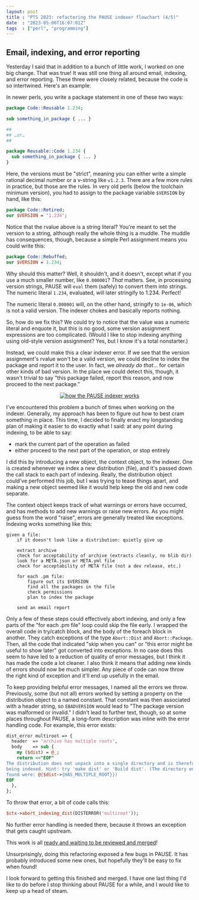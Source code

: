 ```yaml
---
layout: post
title : "PTS 2023: refactoring the PAUSE indexer flowchart (4/5)"
date  : "2023-05-06T16:07:01Z"
tags  : ["perl", "programming"]
---
```


## Email, indexing, and error reporting

Yesterday I said that in addition to a bunch of little work, I worked on one
big change.  That was true!  It was still one thing all around email, indexing,
and error reporting.  These three were closely related, because the code is so
intertwined.  Here's an example:

In newer perls, you write a package statement in one of these two ways:

```perl
package Code::Reusable 1.234;

sub something_in_package { ... }

##
## …or…
##

package Reusable::Code 1.234 {
  sub something_in_package { ... }
}
```

Here, the versions must be "strict", meaning you can either write a simple
rational decimal number or a v-string like `v1.2.3`.  There are a few more
rules in practice, but those are the rules.  In very old perls (below the
toolchain minimum version), you had to assign to the package variable
`$VERSION` by hand, like this:

```perl
package Code::Retired;
our $VERSION = '1.234';
```

Notice that the rvalue above is a string literal?  You're meant to set the
version to a string, although really the whole thing is a muddle.  The muddle
has consequences, though, because a simple Perl assignment means you could
write this:

```perl
package Code::Rebuffed;
our $VERSION = 1.234;
```

Why should this matter?  Well, it shouldn't, and it doesn't, except what if you
use a much smaller number, like `0.000001`?  *That* matters.  See, in
processing version strings, PAUSE will `eval` them (safely) to convert them
into strings.  The numeric literal `1.234`, evaluated, will later stringify to
1.234.  Perfect!

The numeric literal `0.000001` will, on the other hand, stringify to `1e-06`,
which is not a valid version.  The indexer chokes and basically reports
nothing.

So, how do we fix this?  We could try to notice that the value was a numeric
literal and enquote it, but this is no good, some version assignment
expressions are too complicated.  (Would I like to stop indexing anything
using old-style version assignment?  Yes, but I know it's a total nonstarter.)

Instead, we could make this a clear indexer error.  If we see that the version
assignment's rvalue won't be a valid version, we could decline to index the
package and report it to the user.  In fact, we *already do that*… for certain
other kinds of bad version.  In the place we could detect this, though, it
wasn't trivial to say "this package failed, report this reason, and now proceed
to the next package."

<center>
<a href="https://www.flickr.com/photos/rjbs/52869038908/in/dateposted/" title="how the PAUSE indexer works"><img src="https://live.staticflickr.com/65535/52869038908_a2106ab1dd_z.jpg" alt="how the PAUSE indexer works"/></a>
</center>

I've encountered this problem a bunch of times when working on the indexer.
Generally, my approach has been to figure out how to best cram something in
place.  This time, I decided to finally enact my longstanding plan of making it
easier to do exactly what I said: at any point during indexing, to be able to
say:

* mark the current part of the operation as failed
* either proceed to the next part of the operation, or stop entirely

I did this by introducing a new object, the context object, to the indexer.
One is created whenever we index a new distribution (file), and it's passed
down the call stack to each part of indexing.  Really, the distribution object
could've performed this job, but I was trying to tease things apart, and making
a new object seemed like it would help keep the old and new code separate.

The context object keeps track of what warnings or errors have occurred, and
has methods to add new warnings or raise new errors.  As you might guess from
the word "raise", errors are generally treated like exceptions.  Indexing works
something like this:

```
given a file:
    if it doesn't look like a distribution: quietly give up

    extract archive
    check for acceptability of archive (extracts cleanly, no blib dir)
    look for a META.json or META.yml file
    check for acceptability of META file (not a dev release, etc.)

    for each .pm file:
        figure out its $VERSION
        find all the packages in the file
        check permissions
        plan to index the package

    send an email report
```

Only a few of these steps could effectively abort indexing, and only a few
parts of the "for each .pm file" loop could skip the file early.  I wrapped the
overall code in try/catch block, and the body of the foreach block in another.
They catch exceptions of the type `Abort::Dist` and `Abort::Package`.  Then,
all the code that indicated "skip when you can" or "this error might be useful
to show later" got converted into exceptions.  In no case does this seem to
have led to a reduction of quality of error messages, but I think it has made
the code a lot cleaner.  I also think it means that adding new kinds of errors
should now be much simpler.  Any piece of code can now throw the right kind of
exception and it'll end up usefully in the email.

To keep providing helpful error messages, I named all the errors we throw.
Previously, some (but not all) errors worked by setting a property on the
distribution object to a named constant.  That constant was then associated
with a header string, so `EBADVERSION` would lead to "The package version was
malformed or invalid."  I didn't lead to further text, though, so at some
places throughout PAUSE, a long-form description was inline with the error
handling code.  For example, this error exists:

```perl
dist_error multiroot => {
  header  => 'archive has multiple roots',
  body    => sub {
    my ($dist) = @_;
    return <<"EOF"
The distribution does not unpack into a single directory and is therefore not
being indexed. Hint: try 'make dist' or 'Build dist'. (The directory entries
found were: @{$dist->{HAS_MULTIPLE_ROOT}})
EOF
  },
};
```

To throw that error, a bit of code calls this:

```perl
$ctx->abort_indexing_dist(DISTERROR('multiroot'));
```

No further error handling is needed there, because it throws an exception that
gets caught upstream.

This work is all [ready and waiting to be reviewed and
merged](https://github.com/andk/pause/pull/405)!

Unsurprisingly, doing this refactoring exposed a few bugs in PAUSE.  It has
probably introduced some new ones, but hopefully they'll be easy to fix when
found!

I look forward to getting this finished and merged.  I have one last thing I'd
like to do before I stop thinking about PAUSE for a while, and I would like to
keep up a head of steam.
